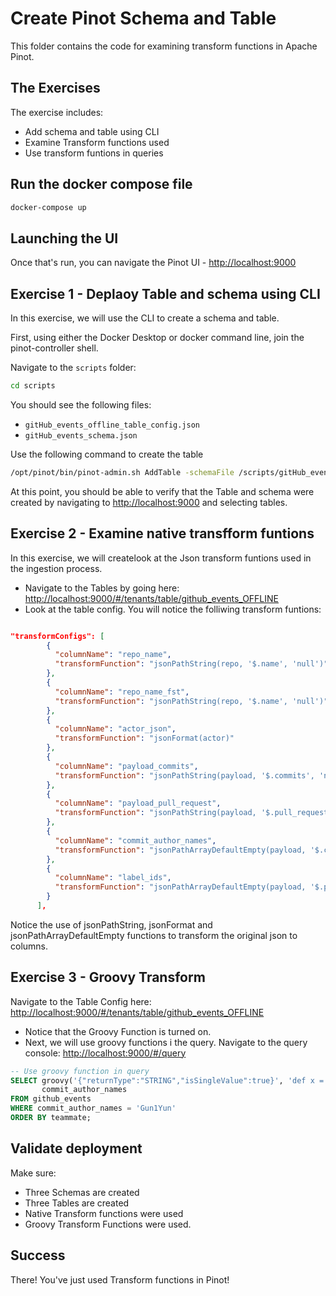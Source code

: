 # Create Pinot Schema and Table

This folder contains the code for examining transform functions in Apache Pinot.

## The Exercises

The exercise includes:

- Add schema and table using CLI
- Examine Transform functions used
- Use transform funtions in queries

## Run the docker compose file

``` bash
docker-compose up
```

## Launching the UI

Once that's run, you can navigate the Pinot UI - [http://localhost:9000](http://localhost:9000)

## Exercise 1 - Deplaoy Table and schema using CLI

In this exercise, we will use the CLI to create a schema and table.

First, using either the Docker Desktop or docker command line, join the pinot-controller shell.

Navigate to the `scripts` folder:

```sh
cd scripts
```

You should see the following files:

- `gitHub_events_offline_table_config.json`
- `gitHub_events_schema.json`

Use the following command to create the table

``` bash
/opt/pinot/bin/pinot-admin.sh AddTable -schemaFile /scripts/gitHub_events_schema.json -tableConfigFile /scripts/gitHub_events_offline_table_config.json -exec 
```

At this point, you should be able to verify that the Table and schema were created by navigating to <http://localhost:9000> and selecting tables.

## Exercise 2 - Examine native transfform funtions

In this exercise, we will createlook at the Json transform funtions used in the ingestion process.

- Navigate to the Tables by going here: [http://localhost:9000/#/tenants/table/github_events_OFFLINE](http://localhost:9000/#/tenants/table/github_events_OFFLINE)
- Look at the table config.  You will notice the folliwing transform funtions:

``` json

"transformConfigs": [
        {
          "columnName": "repo_name",
          "transformFunction": "jsonPathString(repo, '$.name', 'null')"
        },
        {
          "columnName": "repo_name_fst",
          "transformFunction": "jsonPathString(repo, '$.name', 'null')"
        },
        {
          "columnName": "actor_json",
          "transformFunction": "jsonFormat(actor)"
        },
        {
          "columnName": "payload_commits",
          "transformFunction": "jsonPathString(payload, '$.commits', 'null')"
        },
        {
          "columnName": "payload_pull_request",
          "transformFunction": "jsonPathString(payload, '$.pull_request', 'null')"
        },
        {
          "columnName": "commit_author_names",
          "transformFunction": "jsonPathArrayDefaultEmpty(payload, '$.commits[*].author.name')"
        },
        {
          "columnName": "label_ids",
          "transformFunction": "jsonPathArrayDefaultEmpty(payload, '$.pull_request.labels[*].id')"
        }
      ],

```

Notice the use of jsonPathString, jsonFormat and jsonPathArrayDefaultEmpty functions to transform the original json to columns.

## Exercise 3 - Groovy Transform

Navigate to the Table Config here: [http://localhost:9000/#/tenants/table/github_events_OFFLINE](http://localhost:9000/#/tenants/table/github_events_OFFLINE)

- Notice that the Groovy Function is turned on.
- Next, we will use groovy functions i the query. Navigate to the query console: [http://localhost:9000/#/query](http://localhost:9000/#/query)

``` SQL
-- Use groovy function in query
SELECT groovy('{"returnType":"STRING","isSingleValue":true}', 'def x = 0; arg0.eachWithIndex{item, idx -> if (item.startsWith("Y")) { x = item }}; return x', commit_author_names) AS teammate,
       commit_author_names
FROM github_events
WHERE commit_author_names = 'Gun1Yun'
ORDER BY teammate;
```

## Validate deployment

Make sure:

- Three Schemas are created
- Three Tables are created
- Native Transform functions were used
- Groovy Transform Functions were used.

## Success

There!
You've just used Transform functions in Pinot!
